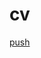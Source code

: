 # cv
<a href="https://htmlpreview.github.io/?https://github.com/D-shem/cv-dshem/blob/master/index.html">push</a>

